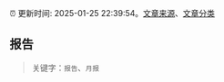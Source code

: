 :alarm_clock: 更新时间: 2025-01-25 22:39:54。[文章来源](/README.md)、[文章分类](/TAGS.md)

## 报告


> 关键字：`报告`、`月报`



